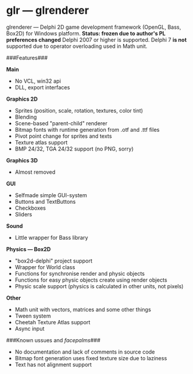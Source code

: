 glr — glrenderer
===

glrenderer — Delphi 2D game development framework (OpenGL, Bass, Box2D) for Windows platform.
**Status: frozen due to author's PL preferences changed**
Delphi 2007 or higher is supported. 
Delphi 7 **is not** supported due to operator overloading used in Math unit.

###Features###

**Main**
* No VCL, win32 api
* DLL, export interfaces

**Graphics 2D**
* Sprites (position, scale, rotation, textures, color tint)
* Blending
* Scene-based "parent-child" renderer
* Bitmap fonts with runtime generation from .otf and .ttf files
* Pivot point change for sprites and texts
* Texture atlas support
* BMP 24/32, TGA 24/32 support (no PNG, sorry)

**Graphics 3D**
* Almost removed

**GUI**
* Selfmade simple GUI-system
* Buttons and TextButtons
* Checkboxes
* Sliders

**Sound**
* Little wrapper for Bass library

**Physics — Box2D**
* "box2d-delphi" project support
* Wrapper for World class
* Functions for synchronise render and physic objects
* Functions for easy physic objects create using render objects
* Physic scale support (physics is calculated in other units, not pixels)

**Other**
* Math unit with vectors, matrices and some other things
* Tween system
* Cheetah Texture Atlas support
* Async input

###Known ussues and *facepalms*###
* No documentation and lack of comments in source code
* Bitmap font generation uses fixed texture size due to laziness
* Text has not alignment support
